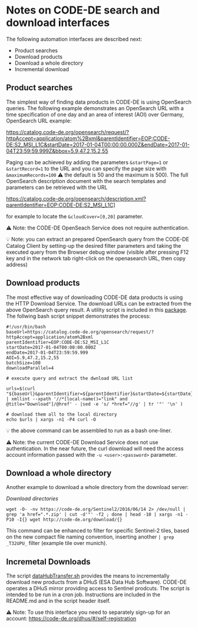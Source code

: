 # Notes on CODE-DE search and download interfaces

The following automation interfaces are described next:
* Product searches
* Download products
* Download a whole directory
* Incremental download

## Product searches

The simplest way of finding data products in CODE-DE is using OpenSearch queries. 
The following example demonstrates an OpenSearch URL with a time specification of one day and an 
area of interest (AOI) over Germany, OpenSearch URL example:

  https://catalog.code-de.org/opensearch/request/?httpAccept=application/atom%2Bxml&parentIdentifier=EOP:CODE-DE:S2_MSI_L1C&startDate=2017-01-04T00:00:00.000Z&endDate=2017-01-04T23:59:59.999Z&bbox=5.9,47.2,15.2,55

Paging can be achieved by adding the parameters ```&startPage=1``` or ```&startRecord=1``` to the URL 
and you can specify the page size with ```&maximumRecords=100``` :warning: the default is 50 and the maximum is 500). 
The full OpenSearch description document with the search templates and parameters can be retrieved with 
the URL 

  https://catalog.code-de.org/opensearch/description.xml?parentIdentifier=EOP:CODE-DE:S2_MSI_L1C]

for example to locate the ```&cloudCover=[0,20]``` parameter.

:warning: Note: the CODE-DE OpenSeach Service does not require authentication.

:bulb: Note: you can extract an prepared OpenSearch query from the CODE-DE Catalog Client by setting-up 
the desired filter parameters and taking the executed query from the Browser debug window (visible after 
pressing F12 key and in the network tab right-click on the openasearch URL, then copy address)


## Download products

The most effective way of downloading CODE-DE data products is using the HTTP Download Service. 
The download URLs can be extracted from the above OpenSearch query result. A utility script is included in this 
[package](https://github.com/dlr-eoc/code-de-tools/blob/master/bin/code-de-query-download.sh).
The follwing bash script snippet demonstrates the process:
```
#!/usr/bin/bash
baseUrl=https://catalog.code-de.org/opensearch/request/?httpAccept=application/atom%2Bxml
parentIdentifier=EOP:CODE-DE:S2_MSI_L1C
startDate=2017-01-04T00:00:00.000Z
endDate=2017-01-04T23:59:59.999
AOI=5.9,47.2,15.2,55
batchSize=100
downloadParallel=4

# execute query and extract the dwnload URL list

urls=$(curl "${baseUrl}&parentIdentifier=${parentIdentifier}&startDate=${startDate}&endDate=${endDate}&bbox=${AOI}&maximumRecords=${batchSize}" | xmllint --xpath '//*[local-name()="link" and @title="Download"]/@href' - |sed -e 's/ *href="//g' | tr '"' '\n' )
 
# download them all to the local directory
echo $urls | xargs -n1 -P4 curl -O
```

:bulb: the above command can be assembled to run as a bash one-liner.

:warning: Note: the current CODE-DE Download Service does not use authentication. In the near future, 
the curl download will need the access account information passed with the ```-u <user>:<password>``` parameter.


## Download a whole directory

Another example to download a whole directory from the download server:

_Download directories_
```
wget -O- -nv https://code-de.org/Sentinel2/2016/06/14 2> /dev/null | grep 'a href=".*.zip' | cut -d'"' -f2 ; done | head -10 | xargs -n1 -P10 -I{} wget http://code-de.org/download/{}
```
This command can be enhanced to filter for specific Sentinel-2 tiles, based on the new compact file naming convention, 
inserting another ```| grep _T32UPU_``` filter (example tile over munich).


## Incremetal Downloads

The script [dataHubTransfer.sh](https://github.com/dlr-eoc/code-de-tools/blob/master/bin/dataHubTransfer.sh) 
provides the means to incrementally download new products from a DHuS (ESA Data Hub Software). CODE-DE operates a DHuS 
mirror providing access to Sentinel prodcuts. The script is intended to be run in a cron job. 
Instructions are included in the README.md and in the script header itself.

:warning: Note: To use this interface you need to separately sign-up for an account: https://code-de.org/dhus/#/self-registration

